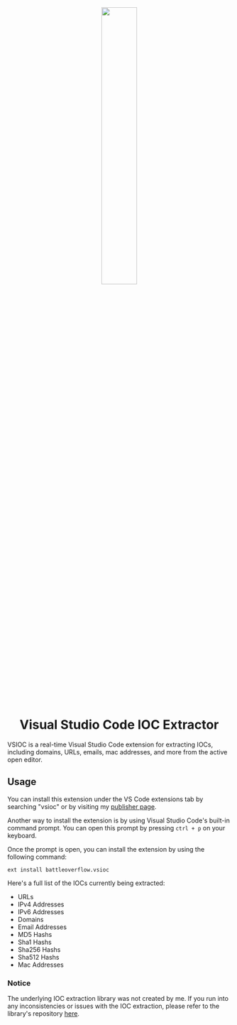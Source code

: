 <div align="center">
    <img src="assets/logo.png" width="40%" />
    <h1>Visual Studio Code IOC Extractor</h1>
</div>

VSIOC is a real-time Visual Studio Code extension for extracting IOCs, including domains, URLs, emails, mac addresses, and more from the active open editor.

## Usage

You can install this extension under the VS Code extensions tab by searching "vsioc" or by visiting my [publisher page](https://marketplace.visualstudio.com/publishers/battleoverflow).

Another way to install the extension is by using Visual Studio Code's built-in command prompt. You can open this prompt by pressing `ctrl + p` on your keyboard.

Once the prompt is open, you can install the extension by using the following command:

```
ext install battleoverflow.vsioc
```

Here's a full list of the IOCs currently being extracted:

- URLs
- IPv4 Addresses
- IPv6 Addresses
- Domains
- Email Addresses
- MD5 Hashs
- Sha1 Hashs
- Sha256 Hashs
- Sha512 Hashs
- Mac Addresses

### Notice

The underlying IOC extraction library was not created by me. If you run into any inconsistencies or issues with the IOC extraction, please refer to the library's repository [here](https://github.com/ninoseki/ioc-extractor).
